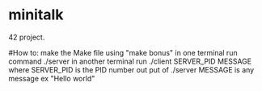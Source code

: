 # minitalk
42 project.

#How to:
make the Make file using "make bonus"
in one terminal run command ./server 
in another terminal run ./client SERVER_PID MESSAGE
where SERVER_PID is the PID number out put of ./server
MESSAGE is any message ex "Hello world"

